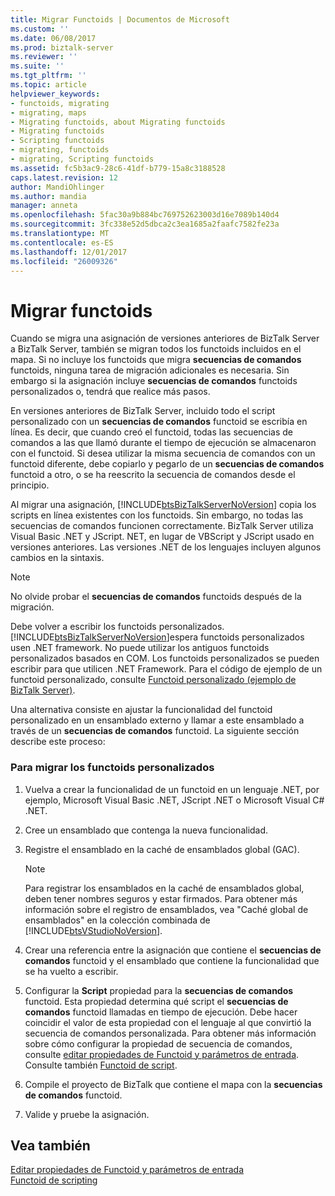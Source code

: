 ```yaml
---
title: Migrar Functoids | Documentos de Microsoft
ms.custom: ''
ms.date: 06/08/2017
ms.prod: biztalk-server
ms.reviewer: ''
ms.suite: ''
ms.tgt_pltfrm: ''
ms.topic: article
helpviewer_keywords:
- functoids, migrating
- migrating, maps
- Migrating functoids, about Migrating functoids
- Migrating functoids
- Scripting functoids
- migrating, functoids
- migrating, Scripting functoids
ms.assetid: fc5b3ac9-28c6-41df-b779-15a8c3188528
caps.latest.revision: 12
author: MandiOhlinger
ms.author: mandia
manager: anneta
ms.openlocfilehash: 5fac30a9b884bc769752623003d16e7089b140d4
ms.sourcegitcommit: 3fc338e52d5dbca2c3ea1685a2faafc7582fe23a
ms.translationtype: MT
ms.contentlocale: es-ES
ms.lasthandoff: 12/01/2017
ms.locfileid: "26009326"
---
```

# <a name="migrating-functoids"></a>Migrar functoids
Cuando se migra una asignación de versiones anteriores de BizTalk Server a BizTalk Server, también se migran todos los functoids incluidos en el mapa. Si no incluye los functoids que migra **secuencias de comandos** functoids, ninguna tarea de migración adicionales es necesaria. Sin embargo si la asignación incluye **secuencias de comandos** functoids personalizados o, tendrá que realice más pasos.  
  
 En versiones anteriores de BizTalk Server, incluido todo el script personalizado con un **secuencias de comandos** functoid se escribía en línea. Es decir, que cuando creó el functoid, todas las secuencias de comandos a las que llamó durante el tiempo de ejecución se almacenaron con el functoid. Si desea utilizar la misma secuencia de comandos con un functoid diferente, debe copiarlo y pegarlo de un **secuencias de comandos** functoid a otro, o se ha reescrito la secuencia de comandos desde el principio.  
  
 Al migrar una asignación, [!INCLUDE[btsBizTalkServerNoVersion](../includes/btsbiztalkservernoversion-md.md)] copia los scripts en línea existentes con los functoids. Sin embargo, no todas las secuencias de comandos funcionen correctamente. BizTalk Server utiliza Visual Basic .NET y JScript. NET, en lugar de VBScript y JScript usado en versiones anteriores. Las versiones .NET de los lenguajes incluyen algunos cambios en la sintaxis.  
  
> [!NOTE]
>  No olvide probar el **secuencias de comandos** functoids después de la migración.  
  
 Debe volver a escribir los functoids personalizados. [!INCLUDE[btsBizTalkServerNoVersion](../includes/btsbiztalkservernoversion-md.md)]espera functoids personalizados usen .NET framework. No puede utilizar los antiguos functoids personalizados basados en COM. Los functoids personalizados se pueden escribir para que utilicen .NET Framework. Para el código de ejemplo de un functoid personalizado, consulte [Functoid personalizado (ejemplo de BizTalk Server)](../core/custom-functoid-biztalk-server-sample.md).  
  
 Una alternativa consiste en ajustar la funcionalidad del functoid personalizado en un ensamblado externo y llamar a este ensamblado a través de un **secuencias de comandos** functoid. La siguiente sección describe este proceso:  
  
### <a name="to-migrate-your-custom-functoids"></a>Para migrar los functoids personalizados  
  
1.  Vuelva a crear la funcionalidad de un functoid en un lenguaje .NET, por ejemplo, Microsoft Visual Basic .NET, JScript .NET o Microsoft Visual C# .NET.  
  
2.  Cree un ensamblado que contenga la nueva funcionalidad.  
  
3.  Registre el ensamblado en la caché de ensamblados global (GAC).  
  
    > [!NOTE]
    >  Para registrar los ensamblados en la caché de ensamblados global, deben tener nombres seguros y estar firmados. Para obtener más información sobre el registro de ensamblados, vea "Caché global de ensamblados" en la colección combinada de [!INCLUDE[btsVStudioNoVersion](../includes/btsvstudionoversion-md.md)].  
  
4.  Crear una referencia entre la asignación que contiene el **secuencias de comandos** functoid y el ensamblado que contiene la funcionalidad que se ha vuelto a escribir.  
  
5.  Configurar la **Script** propiedad para la **secuencias de comandos** functoid. Esta propiedad determina qué script el **secuencias de comandos** functoid llamadas en tiempo de ejecución. Debe hacer coincidir el valor de esta propiedad con el lenguaje al que convirtió la secuencia de comandos personalizada. Para obtener más información sobre cómo configurar la propiedad de secuencia de comandos, consulte [editar propiedades de Functoid y parámetros de entrada](../core/editing-functoid-properties-and-input-parameters.md). Consulte también [Functoid de script](../core/scripting-functoid.md).  
  
6.  Compile el proyecto de BizTalk que contiene el mapa con la **secuencias de comandos** functoid.  
  
7.  Valide y pruebe la asignación.  
  
## <a name="see-also"></a>Vea también  
 [Editar propiedades de Functoid y parámetros de entrada](../core/editing-functoid-properties-and-input-parameters.md)   
 [Functoid de scripting](../core/scripting-functoid.md)